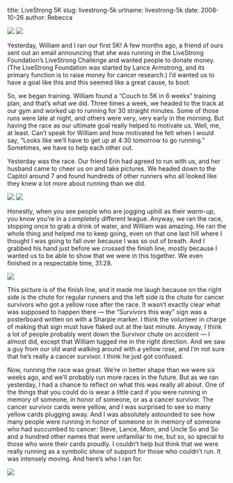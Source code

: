 title: LiveStrong 5K
slug: livestrong-5k
urlname: livestrong-5k
date: 2008-10-26
author: Rebecca

<img src="{static}/images/2008-10-25-5k-01.jpg" class="img-fluid">

<img src="{static}/images/2008-10-25-5k-02.jpg" class="img-fluid">

Yesterday, William and I ran our first 5K! A few months ago, a friend of ours
sent out an email announcing that she was running in the LiveStrong
Foundation&#x02bc;s LiveStrong Challenge and wanted people to donate money. (The
LiveStrong Foundation was started by Lance Armstrong, and its primary function
is to raise money for cancer research.) I&#x02bc;d wanted us to have a goal like
this and this seemed like a great cause, to boot.

So, we began training. William found a &ldquo;Couch to 5K in 6 weeks&rdquo;
training plan, and that&#x02bc;s what we did. Three times a week, we headed to
the track at our gym and worked up to running for 30 straight minutes. Some of
those runs were late at night, and others were very, very early in the morning.
But having the race as our ultimate goal really helped to motivate us. Well, me,
at least. Can&#x02bc;t speak for William and how motivated he felt when I would
say, &ldquo;Looks like we&#x02bc;ll have to get up at 4:30 tomorrow to go
running.&rdquo; Sometimes, we have to help each other out.

Yesterday was the race. Our friend Erin had agreed to run with us, and her
husband came to cheer us on and take pictures. We headed down to the Capitol
around 7 and found hundreds of other runners who all looked like they knew a lot
more about running than we did.

<img src="{static}/images/2008-10-25-5k-03.jpg" class="img-fluid">

<img src="{static}/images/2008-10-25-5k-04.jpg" class="img-fluid">

Honestly, when you see people who are jogging uphill as their *warm-up*, you
know you&#x02bc;re in a completely different league. Anyway, we ran the race,
stopping once to grab a drink of water, and William was amazing. He ran the
whole thing and helped me to keep going, even on that one last hill where I
thought I was going to fall over because I was so out of breath. And I grabbed
his hand just before we crossed the finish line, mostly because I wanted us to
be able to show that we were in this together. We even finished in a respectable
time, 31:28.

<img src="{static}/images/2008-10-25-5k-05.jpg" class="img-fluid">

This picture is of the finish line, and it made me laugh because on the right
side is the chute for regular runners and the left side is the chute for cancer
survivors who got a yellow rose after the race. It wasn&#x02bc;t exactly clear
what was supposed to happen there &mdash; the &ldquo;Survivors this way&rdquo;
sign was a posterboard written on with a Sharpie marker. I think the volunteer
in charge of making that sign must have flaked out at the last minute. Anyway, I
think a lot of people probably went down the Survivor chute on accident &mdash;
I almost did, except that William tugged me in the right direction. And we saw a
guy from our old ward walking around with a yellow rose, and I&#x02bc;m not sure
that he&#x02bc;s really a cancer survivor. I think he just got confused.

Now, running the race was great. We&#x02bc;re in better shape than we were six
weeks ago, and we&#x02bc;ll probably run more races in the future. But as we ran
yesterday, I had a chance to reflect on what this was really all about. One of
the things that you could do is wear a little card if you were running in memory
of someone, in honor of someone, or as a cancer survivor. The cancer survivor
cards were yellow, and I was surprised to see so many yellow cards plugging
away. And I was absolutely astounded to see how many people were running in
honor of someone or in memory of someone who had succumbed to cancer: Steve,
Lance, Mom, and Uncle So and So and a hundred other names that were unfamiliar
to me, but so, so special to those who wore their cards proudly. I
couldn&#x02bc;t help but think that we were really running as a symbolic show of
support for those who couldn&#x02bc;t run. It was intensely moving. And
here&#x02bc;s who I ran for.

<img src="{static}/images/2008-10-25-5k-06.jpg" class="img-fluid">
